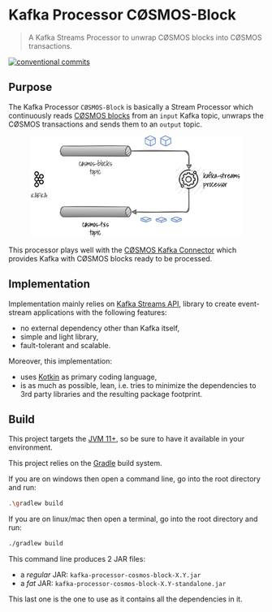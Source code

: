 # Kafka Processor CØSMOS-Block

> A Kafka Streams Processor to unwrap CØSMOS blocks into CØSMOS transactions.

[![conventional commits](https://img.shields.io/badge/Conventional%20Commits-1.0.0-yellow.svg)](https://conventionalcommits.org)

## Purpose

The Kafka Processor `CØSMOS-Block` is basically a Stream Processor which continuously
reads [CØSMOS blocks](https://docs.cosmos.network/master/intro/sdk-app-architecture.html) from an `input` Kafka topic,
unwraps the CØSMOS transactions and sends them to an `output` topic.

<p align="center">
  <img src="./docs/overview.png">
</p>

This processor plays well with the [CØSMOS Kafka Connector](github.com/okp4/kafka-connector-cosmos)
which provides Kafka with CØSMOS blocks ready to be processed.

## Implementation

Implementation mainly relies on [Kafka Streams API](https://kafka.apache.org/documentation/streams), library to create
event-stream applications with the following features:

- no external dependency other than Kafka itself,
- simple and light library,
- fault-tolerant and scalable.

Moreover, this implementation:

- uses [Kotkin](https://kotlinlang.org/) as primary coding language,
- is as much as possible, lean, i.e. tries to minimize the dependencies to 3rd party libraries and the resulting package
  footprint.

## Build

This project targets the [JVM 11+](https://openjdk.java.net/), so be sure to have it available in your environment.

This project relies on the [Gradle](https://gradle.org/) build system.

If you are on windows then open a command line, go into the root directory and run:

```sh
.\gradlew build
```

If you are on linux/mac then open a terminal, go into the root directory and run:

```sh
./gradlew build
```

This command line produces 2 JAR files:

- a _regular_ JAR: `kafka-processor-cosmos-block-X.Y.jar`
- a _fat_ JAR: `kafka-processor-cosmos-block-X.Y-standalone.jar`

This last one is the one to use as it contains all the dependencies in it.
